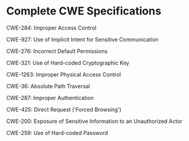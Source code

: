 

# Complete CWE Specifications

CWE-284: Improper Access Control

CWE-927: Use of Implicit Intent for Sensitive Communication

CWE-276: Incorrect Default Permissions

CWE-321: Use of Hard-coded Cryptographic Key

CWE-1263: Improper Physical Access Control

CWE-36: Absolute Path Traversal

CWE-287: Improper Authentication

CWE-425: Direct Request ('Forced Browsing')

CWE-200: Exposure of Sensitive Information to an Unauthorized Actor

CWE-259: Use of Hard-coded Password